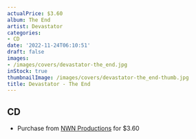 ```yaml
---
actualPrice: $3.60
album: The End
artist: Devastator
categories:
- CD
date: '2022-11-24T06:10:51'
draft: false
images:
- /images/covers/devastator-the_end.jpg
inStock: true
thumbnailImage: /images/covers/devastator-the_end-thumb.jpg
title: Devastator - The End
---
```


## CD
* Purchase from [NWN Productions](http://shop.nwnprod.com/index.php?route=product/product&path=93&product_id=1768&sort=pd.name&order=ASC) for $3.60
